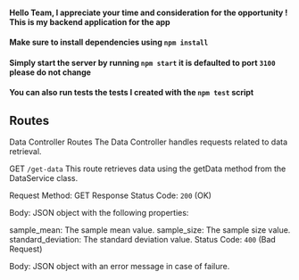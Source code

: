 #### Hello Team, I appreciate your time and consideration for the opportunity ! This is my backend application for the app
#### Make sure to install dependencies using `npm install`
#### Simply start the server by running `npm start` it is defaulted to port `3100` please do not change

#### You can also run tests the tests I created with the `npm test` script


## Routes

Data Controller Routes
The Data Controller handles requests related to data retrieval.

GET `/get-data`
This route retrieves data using the getData method from the DataService class.

Request
Method: GET
Response
Status Code: `200` (OK)

Body: JSON object with the following properties:

sample_mean: The sample mean value.
sample_size: The sample size value.
standard_deviation: The standard deviation value.
Status Code: `400` (Bad Request)

Body: JSON object with an error message in case of failure.

